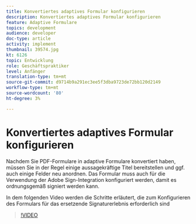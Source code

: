 ```yaml
---
title: Konvertiertes adaptives Formular konfigurieren
description: Konvertiertes adaptives Formular konfigurieren
feature: Adaptive Formulare
topics: development
audience: developer
doc-type: article
activity: implement
thumbnail: 39574.jpg
kt: 6126
topic: Entwicklung
role: Geschäftspraktiker
level: Anfänger
translation-type: tm+mt
source-git-commit: d9714b9a291ec3ee5f3dba9723de72bb120d2149
workflow-type: tm+mt
source-wordcount: '80'
ht-degree: 3%

---
```


# Konvertiertes adaptives Formular konfigurieren

Nachdem Sie PDF-Formulare in adaptive Formulare konvertiert haben, müssen Sie in der Regel einige aussagekräftige Titel bereitstellen und ggf. auch einige Felder neu anordnen. Das Formular muss auch für die Verwendung der Adobe Sign-Integration konfiguriert werden, damit es ordnungsgemäß signiert werden kann.

In dem folgenden Video werden die Schritte erläutert, die zum Konfigurieren des Formulars für das ersetzende Signaturerlebnis erforderlich sind

>[!VIDEO](https://video.tv.adobe.com/v/39574/?quality=9&learn=on)

